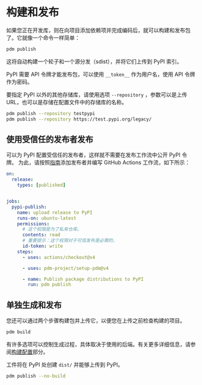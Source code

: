 # 构建和发布

如果您正在开发库，则在向项目添加依赖项并完成编码后，就可以构建和发布包了。它就像一个命令一样简单：

```bash
pdm publish
```

这将自动构建一个轮子和一个源分发（sdist），并将它们上传到 PyPI 索引。

PyPI 需要 API 令牌才能发布包，可以使用 `__token__` 作为用户名，使用 API 令牌作为密码。

要指定 PyPI 以外的其他存储库，请使用选项 `--repository` ，参数可以是上传 URL，也可以是存储在配置文件中的存储库的名称。

```bash
pdm publish --repository testpypi
pdm publish --repository https://test.pypi.org/legacy/
```

## 使用受信任的发布者发布

可以为 PyPI 配置受信任的发布者，这样就不需要在发布工作流中公开 PyPI 令牌。
为此，请按照[指南](https://docs.pypi.org/trusted-publishers/adding-a-publisher/)添加发布者并编写 GitHub Actions 工作流，如下所示：

```yaml
on:
  release:
    types: [published]


jobs:
  pypi-publish:
    name: upload release to PyPI
    runs-on: ubuntu-latest
    permissions:
      # 这个权限是为了私有仓库。
      contents: read
      # 重要提示：这个权限对于可信发布是必需的。
      id-token: write
    steps:
      - uses: actions/checkout@v4

      - uses: pdm-project/setup-pdm@v4

      - name: Publish package distributions to PyPI
        run: pdm publish
```

## 单独生成和发布

您还可以通过两个步骤构建包并上传它，以便您在上传之前检查构建的项目。

```bash
pdm build
```

有许多选项可以控制生成过程，具体取决于使用的后端。有关更多详细信息，请参阅[构建配置](../reference/build.md)部分。

工件将在 PyPI 处创建 `dist/` 并能够上传到 PyPI。

```bash
pdm publish --no-build
```
